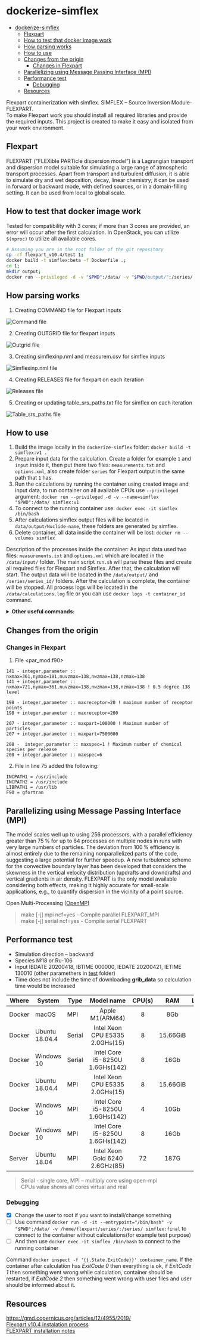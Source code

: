 # dockerize-simflex

- [dockerize-simflex](#dockerize-simflex)
  - [Flexpart](#flexpart)
  - [How to test that docker image work](#how-to-test-that-docker-image-work)
  - [How parsing works](#how-parsing-works)
  - [How to use](#how-to-use)
  - [Changes from the origin](#changes-from-the-origin)
    - [Changes in Flexpart](#changes-in-flexpart)
  - [Parallelizing using Message Passing Interface (MPI)](#parallelizing-using-message-passing-interface-mpi)
  - [Performance test](#performance-test)
    - [Debugging](#debugging)
  - [Resources](#resources)

Flexpart containerization with simflex.
SIMFLEX – Source Inversion Module-FLEXPART.  
To make Flexpart work you should install all required libraries and provide the required inputs. This project is created to make it easy and isolated from your work environment.

## Flexpart

FLEXPART (“FLEXible PARTicle dispersion model”) is a Lagrangian transport and dispersion model suitable for simulating a large range of atmospheric transport processes. Apart from transport and turbulent diffusion, it is able to simulate dry and wet deposition, decay, linear chemistry; it can be used in forward or backward mode, with defined sources, or in a domain-filling setting. It can be used from local to global scale.

## How to test that docker image work

Tested for compatibility with 3 cores; if more than 3 cores are provided, an error will occur after the first calculation. In OpenStack, you can utilize `$(nproc)` to utilize all available cores.

```sh
# Assuming you are in the root folder of the git repository
cp -rf flexpart_v10.4/test 1;
docker build -t simflex:beta -f Dockerfile .;
cd 1;
mkdir output;
docker run --privileged -d -v "$PWD":/data/ -v "$PWD/output/":/series/ --name calculation_$(basename "$(pwd)") simflex:beta
```

## How parsing works

1. Creating COMMAND file for Flexpart inputs

![Command file](/docs/command.png)

2. Creating OUTGRID file for flexpart inputs

![Outgrid file](/docs/outgrid.png)

3. Creating simflexinp.nml and measurem.csv for simflex inputs

![Simflexinp.nml file](/docs/simflexinp.png)

4. Creating RELEASES file for flexpart on each iteration

![Releases file](/docs/releases.png)

5. Creating or updating table_srs_paths.txt file for simflex on each iteration

![Table_srs_paths file](/docs/table_srs_paths.png)

## How to use

1. Build the image locally in the `dockerize-simflex` folder: `docker build -t simflex:v1 .`  
2. Prepare input data for the calculation. Create a folder for example `1` and `input` inside it, then put there two files: `measurements.txt` and `options.xml`, also create folder `series` for Flexpart output in the same path that `1` has.  
3. Run the calculations by running the container using created image and input data, to run container on all available CPUs use `--privileged` argument: `docker run --privileged -d -v --name=simflex "$PWD":/data/ simflex:v1`  
4. To connect to the running container use: `docker exec -it simflex /bin/bash`  
5. After calculations simflex output files will be located in `data/output/Nuclide-name`, these folders are generated by simflex.  
6. Delete container, all data inside the container will be lost: `docker rm --volumes simflex`  

Description of the processes inside the container:
As input data used two files: `measurements.txt` and `options.xml` which are located in the `/data/input/` folder. The main script `run.sh` will parse these files and create all required files for Flexpart and Simflex. After that, the calculation will start. The output data will be located in the `/data/output/`  and `/series/series_id/` folders. After the calculation is complete, the container will be stopped.
All process logs will be located in the `/data/calculations.log` file or you can use `docker logs -t container_id` command.

<details>
<summary><b>Other useful commands:</b></summary>
<br>

Copy grib file to the docker container if you have them locally: `docker cp /path/grib.tar.gz container_id:/data/grib_data/`  
Interact with an image without calculation (all changes and data will be lost after you disconnect): `docker run --rm -it --entrypoint bash simflex:v1`  
Connect to the container without calculations(for example test purpose): `docker run -it --name simflex --entrypoint /bin/bash simflex:v1`
Copy files/folders from the container to current local locations: `docker cp simflex:/data/calculation .`  
If the calculation didn't complete successfully use the logs file to understand the problem: `docker logs -t simflex`  
All calculations are also available on your machine(tested on Linux) because we copy all calculations to volume, but first, you need to get volumes ID: `docker container inspect simflex | grep Source | awk -F\" '{print $4}'`
Simflex output files inside the container will be located in the `/data/output/Nuclide-name/`, use this value as a path to your folder with all information:  
![volumes name and folders](/docs/volume_location.png)
Delete image: `docker image rm simflex:v1`  
Delete all images that are not used: `docker image prune -f`  
Increase performance by adding more cores and memory  
`docker inspect 345cb4176398 | grep Source` get the path where the input data is located  
`head ../input/measurements.txt | grep '^99;1;8' && head ../../4/input/measurements.txt | grep '^4;1;8'` - different between two files  
`docker rm $(docker ps -q --filter "status=exited")` remove all exited containers
</details>

## Changes from the origin

### Changes in Flexpart

1. File <par_mod.f90>

```
141 - integer,parameter :: nxmax=361,nymax=181,nuvzmax=138,nwzmax=138,nzmax=138
141 + integer,parameter :: nxmax=721,nymax=361,nuvzmax=138,nwzmax=138,nzmax=138 ! 0.5 degree 138 level

198 - integer,parameter :: maxreceptor=20 ! maximum number of receptor points
198 + integer,parameter :: maxreceptor=200

207 - integer,parameter :: maxpart=100000 ! Maximum number of particles
207 + integer,parameter :: maxpart=7500000

208 -  integer,parameter :: maxspec=1 ! Maximum number of chemical species per release
208 + integer,parameter :: maxspec=6
```

2. File <makefile> in line 75 added the following:

```
INCPATH1 = /usr/include
INCPATH2 = /usr/include
LIBPATH1 = /usr/lib
F90 = gfortran
```

## Parallelizing using Message Passing Interface (MPI)

The model scales well up to using 256 processors, with a parallel efficiency greater than 75 % for up to 64 processes on multiple nodes in runs with very large numbers of particles. The deviation from 100 % efficiency is almost entirely due to the remaining nonparallelized parts of the code, suggesting a large potential for further speedup. A new turbulence scheme for the convective boundary layer has been developed that considers the skewness in the vertical velocity distribution (updrafts and downdrafts) and vertical gradients in air density. FLEXPART is the only model available considering both effects, making it highly accurate for small-scale applications, e.g., to quantify dispersion in the vicinity of a point source.

Open Multi-Processing ([OpenMP](http://www.openmp.org/))

> make [-j] mpi ncf=yes - Compile parallel FLEXPART_MPI  
> make [-j] serial ncf=yes - Compile serial FLEXPART

## Performance test

- Simulation direction – backward
- Species №18 or Ru-106
- Input IBDATE 20200418, IBTIME 000000, IEDATE 20200421, IETIME 130010 (other paramethers in [test](/flexpart_v10.4/test/) folder)
- Time does not include the time of downloading **grib_data** so calculation time would be increased

|Where|System|Type|Model name|CPU(s)|RAM|Loutstep|Parts|Calc Times|
|-|-|-|:-:|:-:|:-:|:-:|:-:|:-|
|Docker|macOS|MPI|Apple M1(ARM64)|8|8Gb|3600|10000|1d, 18:26:27.673187|
|Docker|Ubuntu 18.04.4|Serial|Intel Xeon CPU E5335 2.0GHs(15)|8|15.66GiB|3600|10000|17:40:18.740042|
|Docker|Windows 10|Serial|Intel Core i5-8250U 1.6GHs(142)|8|16Gb|3600|10000|10:53:27.204476|
|Docker|Ubuntu 18.04.4|MPI|Intel Xeon CPU E5335 2.0GHs(15)|8|15.66GiB|3600|10000|3:44:23.769362|
|Docker|Windows 10|MPI|Intel Core i5-8250U 1.6GHs(142)|4|10Gb|3600|10000|1:47:01.369211|
|Docker|Windows 10|MPI|Intel Core i5-8250U 1.6GHs(142)|8|16Gb|3600|10000|1:45:34.842323|
|Server|Ubuntu 18.04|MPI|Intel Xeon Gold 6240 2.6GHz(85)|72|187G|3600|10000|1:02:03.195422|

> Serial - single core, MPI – multiply core using open-mpi  
> CPUs value shows all cores virtual and real

### Debugging

- [x] Change the user to root if you want to install/change something
- [ ] Use command `docker run -d -it --entrypoint="/bin/bash" -v "$PWD":/data/ -v /home/flexpart/series/:/series/ simflex:final` to connect to the container without calculations(for example test purpose)
- [ ] And then use `docker exec -it simflex /bin/bash` to connect to the running container

Command `docker inspect -f '{{.State.ExitCode}}' container_name`.
If the container after calculation has *ExitCode 0* then everything is ok, if *ExitCode 1* then something went wrong while calculation, container should be restarted, if *ExitCode 2* then something went wrong with user files and user should be informed about it.

## Resources

<https://gmd.copernicus.org/articles/12/4955/2019/>  
[Flexpart v10.4 instalation process](https://www.jianshu.com/p/6bc7cee6c9bf)  
[FLEXPART installation notes](http://paisheng.me/2018/08/10/FLEXPART_INSTALLATION_NOTE)
